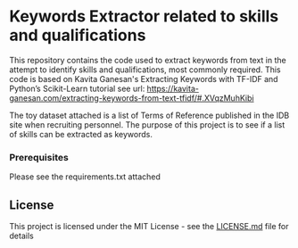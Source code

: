 # Keywords Extractor related to skills and qualifications

This repository contains the code used to extract keywords from text in the attempt to identify skills and qualifications, most commonly required. This code is based on Kavita Ganesan's Extracting Keywords with TF-IDF and Python’s Scikit-Learn tutorial see url: https://kavita-ganesan.com/extracting-keywords-from-text-tfidf/#.XVqzMuhKibi

The toy dataset attached is a list of Terms of Reference published in the IDB site when recruiting personnel. The purpose of this project is to see if a list of skills can be extracted as keywords. 

### Prerequisites

Please see the requirements.txt attached


## License

This project is licensed under the MIT License - see the [LICENSE.md](LICENSE.md) file for details

